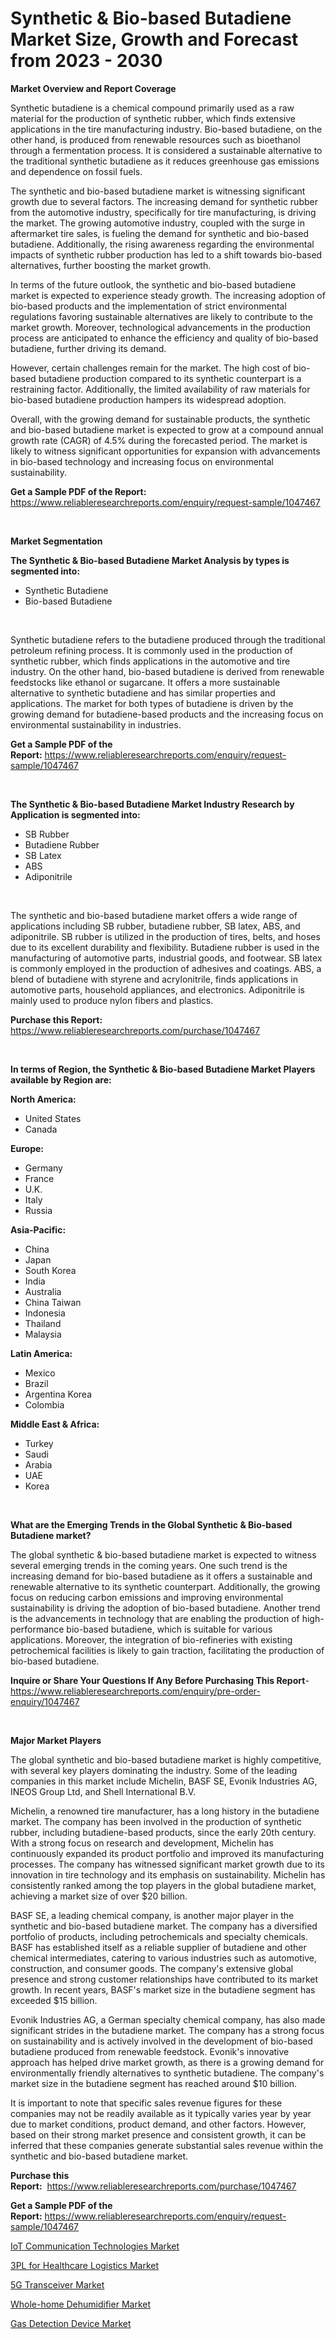 <p><h1>Synthetic & Bio-based Butadiene Market Size, Growth and Forecast from 2023 - 2030</h1></p><p><strong>Market Overview and Report Coverage</strong></p>
<p><p>Synthetic butadiene is a chemical compound primarily used as a raw material for the production of synthetic rubber, which finds extensive applications in the tire manufacturing industry. Bio-based butadiene, on the other hand, is produced from renewable resources such as bioethanol through a fermentation process. It is considered a sustainable alternative to the traditional synthetic butadiene as it reduces greenhouse gas emissions and dependence on fossil fuels.</p><p>The synthetic and bio-based butadiene market is witnessing significant growth due to several factors. The increasing demand for synthetic rubber from the automotive industry, specifically for tire manufacturing, is driving the market. The growing automotive industry, coupled with the surge in aftermarket tire sales, is fueling the demand for synthetic and bio-based butadiene. Additionally, the rising awareness regarding the environmental impacts of synthetic rubber production has led to a shift towards bio-based alternatives, further boosting the market growth.</p><p>In terms of the future outlook, the synthetic and bio-based butadiene market is expected to experience steady growth. The increasing adoption of bio-based products and the implementation of strict environmental regulations favoring sustainable alternatives are likely to contribute to the market growth. Moreover, technological advancements in the production process are anticipated to enhance the efficiency and quality of bio-based butadiene, further driving its demand.</p><p>However, certain challenges remain for the market. The high cost of bio-based butadiene production compared to its synthetic counterpart is a restraining factor. Additionally, the limited availability of raw materials for bio-based butadiene production hampers its widespread adoption.</p><p>Overall, with the growing demand for sustainable products, the synthetic and bio-based butadiene market is expected to grow at a compound annual growth rate (CAGR) of 4.5% during the forecasted period. The market is likely to witness significant opportunities for expansion with advancements in bio-based technology and increasing focus on environmental sustainability.</p></p>
<p><strong>Get a Sample PDF of the Report:</strong> <a href="https://www.reliableresearchreports.com/enquiry/request-sample/1047467">https://www.reliableresearchreports.com/enquiry/request-sample/1047467</a></p>
<p>&nbsp;</p>
<p><strong>Market Segmentation</strong></p>
<p><strong>The Synthetic & Bio-based Butadiene Market Analysis by types is segmented into:</strong></p>
<p><ul><li>Synthetic Butadiene</li><li>Bio-based Butadiene</li></ul></p>
<p>&nbsp;</p>
<p><p>Synthetic butadiene refers to the butadiene produced through the traditional petroleum refining process. It is commonly used in the production of synthetic rubber, which finds applications in the automotive and tire industry. On the other hand, bio-based butadiene is derived from renewable feedstocks like ethanol or sugarcane. It offers a more sustainable alternative to synthetic butadiene and has similar properties and applications. The market for both types of butadiene is driven by the growing demand for butadiene-based products and the increasing focus on environmental sustainability in industries.</p></p>
<p><strong>Get a Sample PDF of the Report:</strong>&nbsp;<a href="https://www.reliableresearchreports.com/enquiry/request-sample/1047467">https://www.reliableresearchreports.com/enquiry/request-sample/1047467</a></p>
<p>&nbsp;</p>
<p><strong>The Synthetic & Bio-based Butadiene Market Industry Research by Application is segmented into:</strong></p>
<p><ul><li>SB Rubber</li><li>Butadiene Rubber</li><li>SB Latex</li><li>ABS</li><li>Adiponitrile</li></ul></p>
<p>&nbsp;</p>
<p><p>The synthetic and bio-based butadiene market offers a wide range of applications including SB rubber, butadiene rubber, SB latex, ABS, and adiponitrile. SB rubber is utilized in the production of tires, belts, and hoses due to its excellent durability and flexibility. Butadiene rubber is used in the manufacturing of automotive parts, industrial goods, and footwear. SB latex is commonly employed in the production of adhesives and coatings. ABS, a blend of butadiene with styrene and acrylonitrile, finds applications in automotive parts, household appliances, and electronics. Adiponitrile is mainly used to produce nylon fibers and plastics.</p></p>
<p><strong>Purchase this Report:</strong>&nbsp; <a href="https://www.reliableresearchreports.com/purchase/1047467">https://www.reliableresearchreports.com/purchase/1047467</a></p>
<p>&nbsp;</p>
<p><strong>In terms of Region, the Synthetic & Bio-based Butadiene Market Players available by Region are:</strong></p>
<p>
    <p> <strong> North America: </strong>
        <ul>
            <li>United States</li>
            <li>Canada</li>
        </ul>
        </p> 
    <p> <strong> Europe: </strong>
        <ul>
            <li>Germany</li>
            <li>France</li>
            <li>U.K.</li>
            <li>Italy</li>
            <li>Russia</li>
        </ul>
        </p> 
    <p> <strong> Asia-Pacific: </strong>
        <ul>
            <li>China</li>
            <li>Japan</li>
            <li>South Korea</li>
            <li>India</li>
            <li>Australia</li>
            <li>China Taiwan</li>
            <li>Indonesia</li>
            <li>Thailand</li>
            <li>Malaysia</li>
        </ul>
        </p> 
    <p> <strong> Latin America: </strong>
        <ul>
            <li>Mexico</li>
            <li>Brazil</li>
            <li>Argentina Korea</li>
            <li>Colombia</li>
        </ul>
        </p> 
    <p> <strong> Middle East & Africa: </strong>
        <ul>
            <li>Turkey</li>
            <li>Saudi</li>
            <li>Arabia</li>
            <li>UAE</li>
            <li>Korea</li>
        </ul>
    </p>
    </p>
<p>&nbsp;</p>
<p><strong>What are the Emerging Trends in the Global Synthetic & Bio-based Butadiene market?</strong></p>
<p><p>The global synthetic & bio-based butadiene market is expected to witness several emerging trends in the coming years. One such trend is the increasing demand for bio-based butadiene as it offers a sustainable and renewable alternative to its synthetic counterpart. Additionally, the growing focus on reducing carbon emissions and improving environmental sustainability is driving the adoption of bio-based butadiene. Another trend is the advancements in technology that are enabling the production of high-performance bio-based butadiene, which is suitable for various applications. Moreover, the integration of bio-refineries with existing petrochemical facilities is likely to gain traction, facilitating the production of bio-based butadiene.</p></p>
<p><strong>Inquire or Share Your Questions If Any Before Purchasing This Report</strong>- <a href="https://www.reliableresearchreports.com/enquiry/pre-order-enquiry/1047467">https://www.reliableresearchreports.com/enquiry/pre-order-enquiry/1047467</a></p>
<p>&nbsp;</p>
<p><strong>Major Market Players</strong></p>
<p><p>The global synthetic and bio-based butadiene market is highly competitive, with several key players dominating the industry. Some of the leading companies in this market include Michelin, BASF SE, Evonik Industries AG, INEOS Group Ltd, and Shell International B.V.</p><p>Michelin, a renowned tire manufacturer, has a long history in the butadiene market. The company has been involved in the production of synthetic rubber, including butadiene-based products, since the early 20th century. With a strong focus on research and development, Michelin has continuously expanded its product portfolio and improved its manufacturing processes. The company has witnessed significant market growth due to its innovation in tire technology and its emphasis on sustainability. Michelin has consistently ranked among the top players in the global butadiene market, achieving a market size of over $20 billion.</p><p>BASF SE, a leading chemical company, is another major player in the synthetic and bio-based butadiene market. The company has a diversified portfolio of products, including petrochemicals and specialty chemicals. BASF has established itself as a reliable supplier of butadiene and other chemical intermediates, catering to various industries such as automotive, construction, and consumer goods. The company's extensive global presence and strong customer relationships have contributed to its market growth. In recent years, BASF's market size in the butadiene segment has exceeded $15 billion.</p><p>Evonik Industries AG, a German specialty chemical company, has also made significant strides in the butadiene market. The company has a strong focus on sustainability and is actively involved in the development of bio-based butadiene produced from renewable feedstock. Evonik's innovative approach has helped drive market growth, as there is a growing demand for environmentally friendly alternatives to synthetic butadiene. The company's market size in the butadiene segment has reached around $10 billion.</p><p>It is important to note that specific sales revenue figures for these companies may not be readily available as it typically varies year by year due to market conditions, product demand, and other factors. However, based on their strong market presence and consistent growth, it can be inferred that these companies generate substantial sales revenue within the synthetic and bio-based butadiene market.</p></p>
<p><strong>Purchase this Report:</strong>&nbsp;&nbsp;<a href="https://www.reliableresearchreports.com/purchase/1047467">https://www.reliableresearchreports.com/purchase/1047467</a></p>
<p></p>
<p><strong>Get a Sample PDF of the Report:</strong>&nbsp;<a href="https://www.reliableresearchreports.com/enquiry/request-sample/1047467">https://www.reliableresearchreports.com/enquiry/request-sample/1047467</a></p>
<p><p><a href="https://medium.com/@emilywest91/iot-communication-technologies-market-size-cagr-trends-2024-2030-3bf9b0b701b7">IoT Communication Technologies Market</a></p><p><a href="https://www.linkedin.com/pulse/3pl-healthcare-logistics-market-insights-players-forecast-mfuce/">3PL for Healthcare Logistics Market</a></p><p><a href="https://medium.com/@joycelucas56/5g-transceiver-market-furnishes-information-on-market-share-market-trends-and-market-growth-21723521f805">5G Transceiver Market</a></p><p><a href="https://github.com/kholmovskayalyudmila/Market-Research-Report-List-1/blob/main/whole-home-dehumidifier-market.md">Whole-home Dehumidifier Market</a></p><p><a href="https://github.com/zebdakicsin/Market-Research-Report-List-1/blob/main/gas-detection-device-market.md">Gas Detection Device Market</a></p></p>